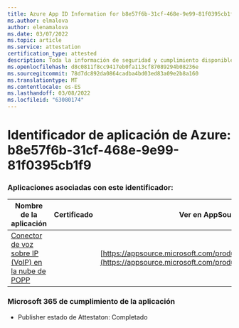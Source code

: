```yaml
---
title: Azure App ID Information for b8e57f6b-31cf-468e-9e99-81f0395cb1f9
ms.author: elmalova
author: elenamalova
ms.date: 03/07/2022
ms.topic: article
ms.service: attestation
certification_type: attested
description: Toda la información de seguridad y cumplimiento disponible para b8e57f6b-31cf-468e-9e99-81f0395cb1f9.
ms.openlocfilehash: d8c0811f8cc9417eb0fa113cf87089294b08236e
ms.sourcegitcommit: 78d7dc892da0864cadba4bd03ed83a09e2b8a160
ms.translationtype: MT
ms.contentlocale: es-ES
ms.lasthandoff: 03/08/2022
ms.locfileid: "63080174"
---
```

# <a name="azure-app-id-b8e57f6b-31cf-468e-9e99-81f0395cb1f9"></a>Identificador de aplicación de Azure: b8e57f6b-31cf-468e-9e99-81f0395cb1f9


### <a name="apps-associated-with-this-id"></a>Aplicaciones asociadas con este identificador:
| **Nombre de la aplicación** | **Certificado** | **Ver en AppSource** |
|--------------|---------------|-----------------------|
| [Conector de voz sobre IP (VoIP) en la nube de POPP](https://docs.microsoft.com/microsoft-365-app-certification/forward/WA200003306) |  | [https://appsource.microsoft.com/product/office/WA200003306](https://appsource.microsoft.com/product/office/WA200003306) |

### <a name="microsoft-365-app-compliance-status"></a>Microsoft 365 de cumplimiento de la aplicación
- Publisher estado de Attestaton: Completado
